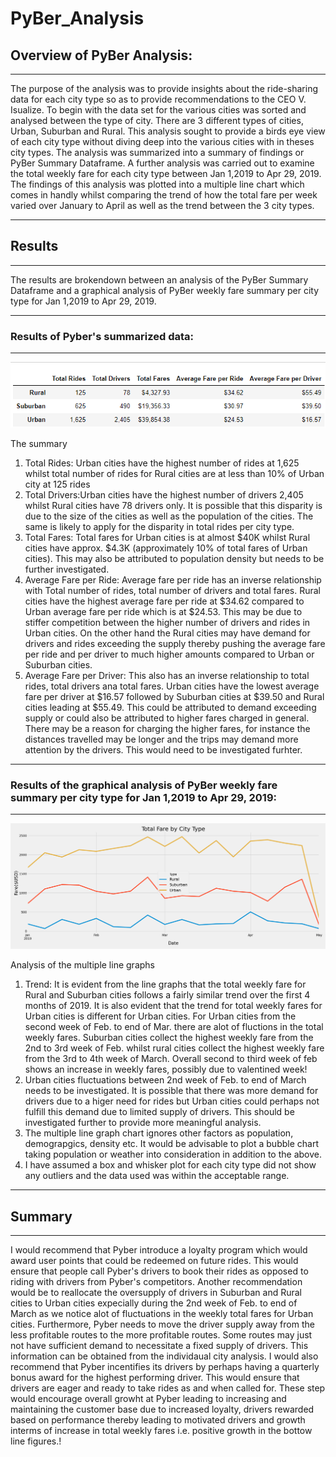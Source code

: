 # PyBer_Analysis
## Overview of PyBer Analysis: 
---

The purpose of the analysis was to provide insights about the ride-sharing data for each city type so as to provide recommendations to the CEO V. Isualize. To begin with the data set for the various cities was sorted and analysed between the type of city. There are 3 different types of cities, Urban, Suburban and Rural. This analysis sought to provide a birds eye view of each city type without diving deep into the various cities with in theses city types. The analysis was summarized into a summary of findings or PyBer Summary Dataframe. A further analysis was carried out to examine the total weekly fare for each city type between Jan 1,2019 to Apr 29, 2019. The findings of this analysis was plotted into a multiple line chart which comes in handly whilst comparing the trend of how the total fare per week varied over January to April as well as the trend between the 3 city types.

--- 
## Results  
---

The results are brokendown between an analysis of the PyBer Summary Dataframe and a graphical analysis of PyBer weekly fare summary per city type for Jan 1,2019 to Apr 29, 2019.  

---
### Results of Pyber's summarized data:
---
![PyBer Summary Dataframe](https://github.com/fareenamughal/PyBer_Analysis/blob/main/Analysis/PyBer_Summary_df.PNG)

The summary 
1. Total Rides: Urban cities have the highest number of rides at 1,625 whilst total number of rides for Rural cities are at less than 10% of Urban city at 125 rides  
2. Total Drivers:Urban cities have the highest number of drivers 2,405 whilst Rural cities have 78 drivers only. It is possible that this disparity is due to the size of the cities as well as the population of the cities. The same is likely to apply for the disparity in total rides per city type.
3. Total Fares: Total fares for Urban cities is at almost $40K whilst Rural cities have approx. $4.3K (approximately 10% of total fares of Urban cities). This may also be attributed to population density but needs to be further investigated. 
4. Average Fare per Ride: Average fare per ride has an inverse relationship with Total number of rides, total number of drivers and total fares. Rural cities have the highest average fare per ride at $34.62 compared to Urban average fare per ride which is at $24.53. This may be due to stiffer competition between the higher number of drivers and rides in Urban cities. On the other hand the Rural cities may have demand for drivers and rides exceeding the supply thereby pushing the average fare per ride and per driver to much higher amounts compared to Urban or Suburban cities. 
5. Average Fare per Driver: This also has an inverse relationship to total rides, total drivers ana total fares. Urban cities have the lowest average fare per driver at $16.57 followed by Suburban cities at $39.50 and Rural cities leading at $55.49. This could be attributed to demand exceeding supply or could also be attributed to higher fares charged in general. There may be a reason for charging the higher fares, for instance the distances travelled may be longer and the trips may demand more attention by the drivers. This would need to be investigated furhter. 

---
### Results of the graphical analysis of PyBer weekly fare summary per city type for Jan 1,2019 to Apr 29, 2019:
---

![PyBer Fare Summary Jan 1, 2019 to Apr 29, 2019](https://github.com/fareenamughal/PyBer_Analysis/blob/main/Analysis/PyBer_fare_summary_20190101_20190429.png)

Analysis of the multiple line graphs
1. Trend: It is evident from the line graphs that the total weekly fare for Rural and Suburban cities follows a fairly similar trend over the first 4 months of 2019. It is also evident that the trend for total weekly fares for Urban cities is different for Urban cities. For Urban cities from the second week of Feb. to end of Mar. there are alot of fluctions in the total weekly fares. Suburban cities collect the highest weekly fare from the 2nd to 3rd week of Feb. whilst rural cities collect the highest weekly fare from the 3rd to 4th week of March. Overall second to third week of feb shows an increase in weekly fares, possibly due to valentined week! 
2. Urban cities fluctuations between 2nd week of Feb. to end of March needs to be investigated. It is possible that there was more demand for drivers due to a higer need for rides but Urban cities could perhaps not fulfill this demand due to limited supply of drivers. This should be investigated further to provide more meaningful analysis.
3. The multiple line graph chart ignores other factors as population, demograpgics, density etc. It would be advisable to plot a bubble chart taking population or weather into consideration in addition to the above.
4. I have assumed a box and whisker plot for each city type did not show any outliers and the data used was within the acceptable range. 

--- 
## Summary 
---

I would recommend that Pyber introduce a loyalty program which would award user points that could be redeemed on future rides. This would ensure that people call Pyber's drivers to book their rides as opposed to riding with drivers from Pyber's competitors. Another recommendation would be to reallocate the oversupply of drivers in Suburban and Rural cities to Urban cities expecially during the 2nd week of Feb. to end of March as we notice alot of fluctuations in the weekly total fares for Urban cities. Furthermore, Pyber needs to move the driver supply away from the less profitable routes to the more profitable routes. Some routes may just not have sufficient demand to necessitate a fixed supply of drivers. This information can be obtained from the individaual city analysis. I would also recommend that Pyber incentifies its drivers by perhaps having a quarterly bonus award for the highest performing driver. This would ensure that drivers are eager and ready to take rides as and when called for. These step would encourage overall growht at Pyber leading to increasing and maintaining the customer base due to increased loyalty, drivers rewarded based on performance thereby leading to motivated drivers and growth interms of increase in total weekly fares i.e. positive growth in the bottow line figures.! 


